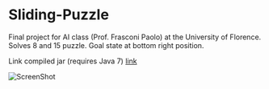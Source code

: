 Sliding-Puzzle
==============

Final project for AI class (Prof. Frasconi Paolo) at the University of Florence.
Solves 8 and 15 puzzle.
Goal state at bottom right position.

Link compiled jar (requires Java 7)
[link](https://dl.dropboxusercontent.com/u/1994958/Sliding%20Puzzle.jar)

![ScreenShot](https://dl.dropboxusercontent.com/u/1994958/sliding%20puzzle%20IA.png)
